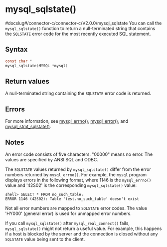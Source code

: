 mysql_sqlstate() 
=====================================
#docslug#/connector-c/connector-c/V2.0.0/mysql_sqlstate
You can call the `mysql_sqlstate()` function to return a null-terminated string that contains the `SQLSTATE` error code for the most recently executed SQL statement. 

Syntax 
---------------------------

```c
const char *
mysql_sqlstate(MYSQL *mysql)
```



Return values 
----------------------------------

A null-terminated string containing the `SQLSTATE` error code is returned.

Errors 
---------------------------

For more information, see [mysql_errno()](../4.basic-api-functions/18.mysql_errno.md), [mysql_error()](../4.basic-api-functions/19.mysql_error.md), and [mysql_stmt_sqlstate()](../4.basic-api-functions/105.mysql_stmt_sqlstate.md).

Notes 
--------------------------

An error code consists of five characters. "00000" means no error. The values are specified by ANSI SQL and ODBC. 

The `SQLSTATE` values returned by `mysql_sqlstate()` differ from the error numbers returned by `mysql_errno()`. For example, the `mysql` program displays errors in the following format, where 1146 is the `mysql_errno()` value and '42S02' is the corresponding `mysql_sqlstate()` value:

```shell
shell> SELECT * FROM no_such_table;
ERROR 1146 (42S02): Table 'test.no_such_table' doesn't exist
```



Not all error numbers are mapped to `SQLSTATE` error codes. The value 'HY000' (general error) is used for unmapped error numbers. 

If you call `mysql_sqlstate()` after `mysql_real_connect()` fails, `mysql_sqlstate()` might not return a useful value. For example, this happens if a host is blocked by the server and the connection is closed without any `SQLSTATE` value being sent to the client.
